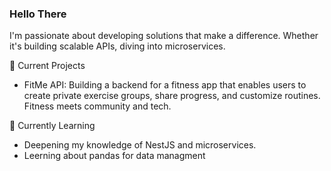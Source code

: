 ### Hello There
I'm passionate about developing solutions that make a difference. Whether it's building scalable APIs, diving into microservices.

🔭 Current Projects
- FitMe API: Building a backend for a fitness app that enables users to create private exercise groups, share progress, and customize routines. Fitness meets community and tech.

🌱 Currently Learning
- Deepening my knowledge of NestJS and microservices.
- Leerning about pandas for data managment
